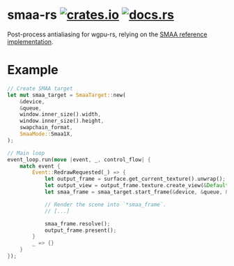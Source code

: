 # smaa-rs [![crates.io](https://img.shields.io/crates/v/smaa.svg)](https://crates.io/crates/smaa) [![docs.rs](https://docs.rs/smaa/badge.svg)](https://docs.rs/smaa)

Post-process antialiasing for wgpu-rs, relying on the [SMAA reference implementation](https://github.com/iryoku/smaa).

# Example

```rust
// Create SMAA target
let mut smaa_target = SmaaTarget::new(
    &device,
    &queue,
    window.inner_size().width,
    window.inner_size().height,
    swapchain_format,
    SmaaMode::Smaa1X,
);

// Main loop
event_loop.run(move |event, _, control_flow| {
    match event {
        Event::RedrawRequested(_) => {
            let output_frame = surface.get_current_texture().unwrap();
            let output_view = output_frame.texture.create_view(&Default::default());
            let smaa_frame = smaa_target.start_frame(&device, &queue, &output_view);

            // Render the scene into `*smaa_frame`.
            // [...]

            smaa_frame.resolve();
            output_frame.present();
        }
        _ => {}
    }
});

```
